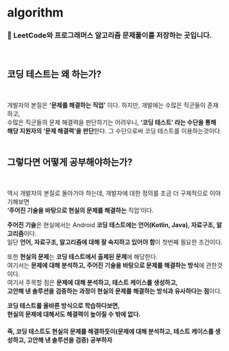 # algorithm
### 📖 LeetCode와 프로그래머스 알고리즘 문제풀이를 저장하는 곳입니다.
</br>

## 코딩 테스트는 왜 하는가?
</br>

개발자의 본질은 **‘문제를 해결하는 직업’** 이다. 하지만, 개발에는 수많은 직군들이 존재하고,  
수많은 직군들의 문제 해결력을 판단하기는 어려우니, **‘코딩 테스트’ 라는 수단을 통해  
해당 지원자의 ‘문제 해결력’을 판단**한다. 그 수단으로써 코딩 테스트를 이용하는것이다.
</br></br>

## 그렇다면 어떻게 공부해야하는가?
</br>

역시 개발자의 본질로 돌아가야 하는데, 개발자에 대한 정의를 조금 더 구체적으로 이야기해보면  
**‘주어진 기술을 바탕으로 현실의 문제를 해결하는** 직업’이다.  

 **주어진 기술**은 현실에서는 Android **코딩 테스트에는 언어(Kotlin, Java), 자료구조, 알고리즘**이다.  
일단 **언어, 자료구조, 알고리즘에 대해 잘 숙지하고 있어야 함**이 첫번째 필요한 조건이다.  

 또한 **현실의 문제**는 **코딩 테스트에서 출제된 문제**에 해당한다.  
여기서는 **문제에 대해 분석하고, 주어진 기술을 바탕으로 문제를 해결하는 방식**에 관한것이다.  
여기서 주목할 점은 **문제에 대해 분석하고, 테스트 케이스를 생성하고,  
고안해 낸 솔루션을 검증하는 과정이 현실의 문제를 해결하는 방식과 유사하다는 점**이다.  

**코딩 테스트를 올바른 방식으로 학습하다보면,  
현실의 문제에 대해서도 해결력이 높아질 수 밖에 없다.**  
#### 즉, 코딩 테스트도 현실의 문제를 해결하듯이(문제에 대해 분석하고, 테스트 케이스를 생성하고, 고안해 낸 솔루션을 검증) 공부하자
